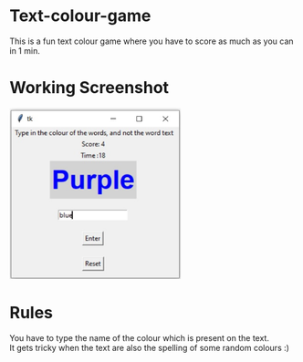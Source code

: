 # Text-colour-game

This is a fun text colour game where you have to score
as much as you can in 1 min.

# Working Screenshot
<img src ="color-game-ss.jpg" height="300" width="300">

# Rules
You have to type the name of the colour which is present
on the text.<br />
It gets tricky when the text are also the spelling 
of some random colours :)

